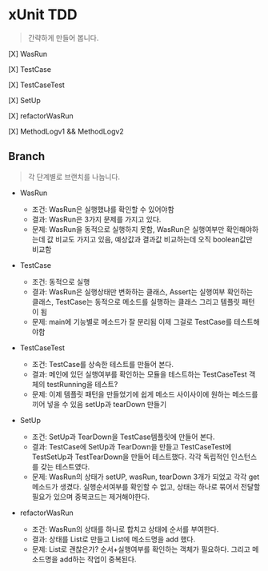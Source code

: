 # xUnit TDD
> 간략하게 만들어 봅니다.

[X] WasRun 

[X] TestCase

[X] TestCaseTest 

[X] SetUp

[X] refactorWasRun

[X] MethodLogv1 && MethodLogv2
## Branch
> 각 단계별로 브랜치를 나눕니다.

* WasRun
   * 조건: WasRun은 실행했냐를 확인할 수 있어야함
   * 결과: WasRun은 3가지 문제를 가지고 있다.
   * 문제: WasRun을 동적으로 실행하지 못함, WasRun은 실행여부만 확인해야하는데 값 비교도 가지고 있음, 예상값과 결과값 비교하는데 오직 boolean값만 비교함

* TestCase
   * 조건: 동적으로 실행
   * 결과: WasRun은 실행상태만 변화하는 클래스, Assert는 실행여부 확인하는 클래스, TestCase는 동적으로 메소드를 실행하는 클래스 그리고 템플릿 패턴이 됨
   * 문제: main에 기능별로 메소드가 잘 분리됨 이제 그걸로 TestCase를 테스트해야함
   
* TestCaseTest
  * 조건: TestCase를 상속한 테스트를 만들어 본다.
  * 결과: 메인에 있던 실행여부를 확인하는 모듈을 테스트하는 TestCaseTest 객체의 testRunning을 테스트? 
  * 문제: 이제 템플릿 패턴을 만들었기에 쉽게 메소드 사이사이에 원하는 메소드를 끼어 넣을 수 있음 setUp과 tearDown 만들기
   
* SetUp
  * 조건: SetUp과 TearDown을 TestCase템플릿에 만들어 본다.
  * 결과: TestCase에 SetUp과 TearDown을 만들고 TestCaseTest에 TestSetUp과 TestTearDown을 만들어 테스트했다. 각각 독립적인 인스턴스를 갖는 테스트였다.
  * 문제: WasRun의 상태가 setUP, wasRun, tearDown 3개가 되었고 각각 get메소드가 생겼다. 실행순서여부를 확인할 수 없고, 상태는 하나로 묶어서 전달할 필요가 있으며 중복코드는 제거해야한다.
  
* refactorWasRun
  * 조건: WasRun의 상태를 하나로 합치고 상태에 순서를 부여한다.
  * 결과: 상태를 List로 만들고 List에 메소드명을 add 했다.
  * 문제: List로 괜찮은가? 순서+실행여부를 확인하는 객체가 필요하다. 그리고 메소드명을 add하는 작업이 중복된다.
